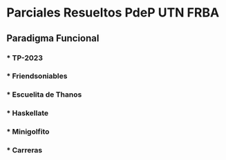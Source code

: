 # Parciales Resueltos PdeP UTN FRBA

## Paradigma Funcional

### * TP-2023
### * Friendsoniables
### * Escuelita de Thanos 
### * Haskellate
### * Minigolfito
### * Carreras
